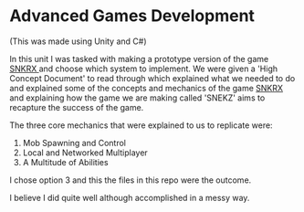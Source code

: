 # Advanced Games Development

(This was made using Unity and C#)

In this unit I was tasked with making a prototype version of the game <a href="https://store.steampowered.com/app/915310/SNKRX/"> SNKRX </a> and choose which system to implement. We were given a 'High Concept Document' to read through which explained what we needed to do and explained some of the concepts and mechanics of the game <a href="https://store.steampowered.com/app/915310/SNKRX/"> SNKRX </a> and explaining how the game we are making called 'SNEKZ' aims to recapture the success of the game.

The three core mechanics that were explained to us to replicate were:
1. Mob Spawning and Control
2. Local and Networked Multiplayer
3. A Multitude of Abilities

I chose option 3 and this the files in this repo were the outcome.

I believe I did quite well although accomplished in a messy way.
